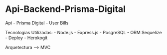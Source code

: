 # Api-Backend-Prisma-Digital

Api - Prisma Digital - User Bills

Tecnologias Utilizadas: - Node.js - Express.js - PosgreSQL - ORM Sequelize - Deploy - Herokogit

Arquetectura --> MVC
